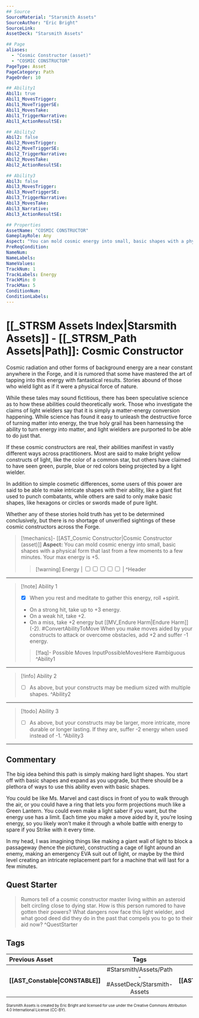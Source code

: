 ```yaml
---
## Source
SourceMaterial: "Starsmith Assets"
SourceAuthor: "Eric Bright"
SourceLink: 
AssetDeck: "Starsmith Assets"

## Page
aliases: 
  - "Cosmic Constructor (asset)"
  - "COSMIC CONSTRUCTOR"
PageType: Asset
PageCategory: Path
PageOrder: 10

## Ability1
Abil1: true 
Abil1_MovesTrigger: 
Abil1_MoveTriggerSE: 
Abil1_MovesTake: 
Abil1_TriggerNarrative: 
Abil1_ActionResultSE: 

## Ability2
Abil2: false 
Abil2_MovesTrigger: 
Abil2_MoveTriggerSE: 
Abil2_TriggerNarrative: 
Abil2_MovesTake: 
Abil2_ActionResultSE: 

## Ability3
Abil3: false 
Abil3_MovesTrigger: 
Abil3_MoveTriggerSE: 
Abil3_TriggerNarrative: 
Abil3_MovesTake: 
Abil3_Narrative: 
Abil3_ActionResultSE: 

## Properties
AssetName: "COSMIC CONSTRUCTOR"
GameplayRole: Any
Aspect: "You can mold cosmic energy into small, basic shapes with a physical form that last from a few moments to a few minutes."
PreReqCondition: 
NameNum: 
NameLabels: 
NameValues: 
TrackNum: 1
TrackLabels: Energy
TrackMin: 0
TrackMax: 5
ConditionNum: 
ConditionLabels:
---
```

# [[_STRSM Assets Index|Starsmith Assets]] - [[_STRSM_Path Assets|Path]]: Cosmic Constructor
Cosmic radiation and other forms of background energy are a near constant anywhere in the Forge, and it is rumored that some have mastered the art of tapping into this energy with fantastical results. Stories abound of those who wield light as if it were a physical force of nature.

While these tales may sound fictitious, there has been speculative science as to how these abilities could theoretically work. Those who investigate the claims of light wielders say that it is simply a matter-energy conversion happening. While science has found it easy to unleash the destructive force of turning matter into energy, the true holy grail has been harnessing the ability to turn energy into matter, and light wielders are purported to be able to do just that.

If these cosmic constructors are real, their abilities manifest in vastly different ways across practitioners. Most are said to make bright yellow constructs of light, like the color of a common star, but others have claimed to have seen green, purple, blue or red colors being projected by a light wielder.

In addition to simple cosmetic differences, some users of this power are said to be able to make intricate shapes with their ability, like a giant fist used to punch combatants, while others are said to only make basic shapes, like hexagons or circles or swords made of pure light.

Whether any of these stories hold truth has yet to be determined conclusively, but there is no shortage of unverified sightings of these cosmic constructors across the Forge.

> [!mechanics]- [[AST_Cosmic Constructor|Cosmic Constructor (asset)]]
> **Aspect:** You can mold cosmic energy into small, basic shapes with a physical form that last from a few moments to a few minutes. Your max energy is +5.
> > [!warning] Energy | <input type="checkbox" /><input type="checkbox" /><input type="checkbox" /><input type="checkbox" /><input type="checkbox" /> | ^Header
___

> [!note] Ability 1
> - [x] When you rest and meditate to gather this energy, roll +spirit.
> - On a strong hit, take up to +3 energy.
> - On a weak hit, take +2.
> - On a miss, take +2 energy but [[MV_Endure Harm|Endure Harm]] (-2). #ConvertAbilityToMove 
> When you make moves aided by your constructs to attack or overcome obstacles, add +2 and suffer -1 energy.
> > [!faq]- Possible Moves
> > InputPossibleMovesHere #ambiguous ^Ability1
___
> [!info] Ability 2
> - [ ] As above, but your constructs may be medium sized with multiple shapes. ^Ability2
___
> [!todo] Ability 3
> - [ ] As above, but your constructs may be larger, more intricate, more durable or longer lasting. If they are, suffer -2 energy when used instead of -1. ^Ability3
___

## Commentary
The big idea behind this path is simply making hard light shapes. You start off with basic shapes and expand as you upgrade, but there should be a plethora of ways to use this ability even with basic shapes.

You could be like Ms. Marvel and cast discs in front of you to walk through the air, or you could have a ring that lets you form projections much like a Green Lantern. You could even make a light saber if you want, but the energy use has a limit. Each time you make a move aided by it, you’re losing energy, so you likely won’t make it through a whole battle with energy to spare if you Strike with it every time.

In my head, I was imagining things like making a giant wall of light to block a passageway (hence the picture), constructing a cage of light around an enemy, making an emergency EVA suit out of light, or maybe by the third level creating an intricate replacement part for a machine that will last for a few minutes.

## Quest Starter
> Rumors tell of a cosmic constructor master living within an asteroid belt circling close to dying star. How is this person rumored to have gotten their powers? What dangers now face this light wielder, and what good deed did they do in the past that compels you to go to their aid now? ^QuestStarter

## Tags

| Previous Asset| Tags | Next Asset |
| :--- | :---: | ---: |
| **[[AST_Constable\|CONSTABLE]]** | #Starsmith/Assets/Path - #AssetDeck/Starsmith-Assets | **[[AST_Enhanced\|ENHANCED]]** |

<font size=-2>Starsmith Assets is created by Eric Bright and licensed for use under the Creative Commons Attribution 4.0 International License (CC-BY).</font>